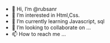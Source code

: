 - 👋 Hi, I’m @rubsanr
- 👀 I’m interested in Html,Css.
- 🌱 I’m currently learning Javascript, sql
- 💞️ I’m looking to collaborate on ...
- 📫 How to reach me ...

<!---
rubsanr/rubsanr is a ✨ special ✨ repository because its `README.md` (this file) appears on your GitHub profile.
You can click the Preview link to take a look at your changes.
--->
